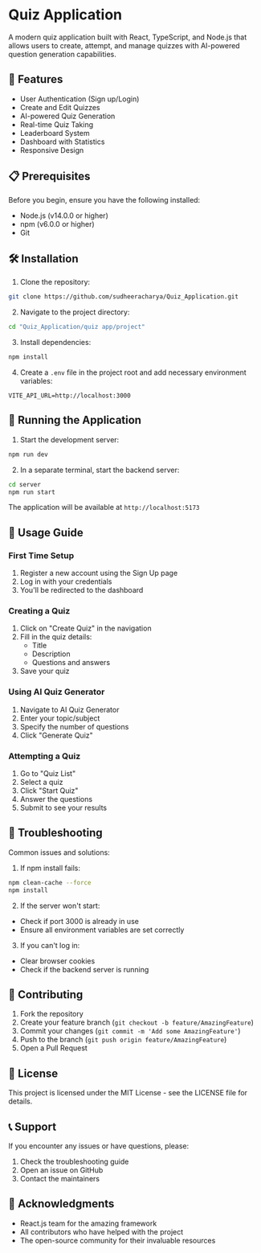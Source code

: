 # Quiz Application

A modern quiz application built with React, TypeScript, and Node.js that allows users to create, attempt, and manage quizzes with AI-powered question generation capabilities.

## 🚀 Features

- User Authentication (Sign up/Login)
- Create and Edit Quizzes
- AI-powered Quiz Generation
- Real-time Quiz Taking
- Leaderboard System
- Dashboard with Statistics
- Responsive Design

## 📋 Prerequisites

Before you begin, ensure you have the following installed:
- Node.js (v14.0.0 or higher)
- npm (v6.0.0 or higher)
- Git

## 🛠️ Installation

1. Clone the repository:
```bash
git clone https://github.com/sudheeracharya/Quiz_Application.git
```

2. Navigate to the project directory:
```bash
cd "Quiz_Application/quiz app/project"
```

3. Install dependencies:
```bash
npm install
```

4. Create a `.env` file in the project root and add necessary environment variables:
```env
VITE_API_URL=http://localhost:3000
```

## 🚀 Running the Application

1. Start the development server:
```bash
npm run dev
```

2. In a separate terminal, start the backend server:
```bash
cd server
npm run start
```

The application will be available at `http://localhost:5173`

## 📖 Usage Guide

### First Time Setup
1. Register a new account using the Sign Up page
2. Log in with your credentials
3. You'll be redirected to the dashboard

### Creating a Quiz
1. Click on "Create Quiz" in the navigation
2. Fill in the quiz details:
   - Title
   - Description
   - Questions and answers
3. Save your quiz

### Using AI Quiz Generator
1. Navigate to AI Quiz Generator
2. Enter your topic/subject
3. Specify the number of questions
4. Click "Generate Quiz"

### Attempting a Quiz
1. Go to "Quiz List"
2. Select a quiz
3. Click "Start Quiz"
4. Answer the questions
5. Submit to see your results

## 🔧 Troubleshooting

Common issues and solutions:

1. If npm install fails:
```bash
npm clean-cache --force
npm install
```

2. If the server won't start:
- Check if port 3000 is already in use
- Ensure all environment variables are set correctly

3. If you can't log in:
- Clear browser cookies
- Check if the backend server is running

## 🤝 Contributing

1. Fork the repository
2. Create your feature branch (`git checkout -b feature/AmazingFeature`)
3. Commit your changes (`git commit -m 'Add some AmazingFeature'`)
4. Push to the branch (`git push origin feature/AmazingFeature`)
5. Open a Pull Request

## 📝 License

This project is licensed under the MIT License - see the LICENSE file for details.

## 📞 Support

If you encounter any issues or have questions, please:
1. Check the troubleshooting guide
2. Open an issue on GitHub
3. Contact the maintainers

## 🙏 Acknowledgments

- React.js team for the amazing framework
- All contributors who have helped with the project
- The open-source community for their invaluable resources
